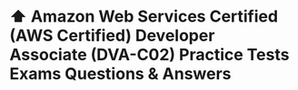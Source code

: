 # ⬆️ Amazon Web Services Certified (AWS Certified) Developer Associate (DVA-C02) Practice Tests Exams Questions & Answers
